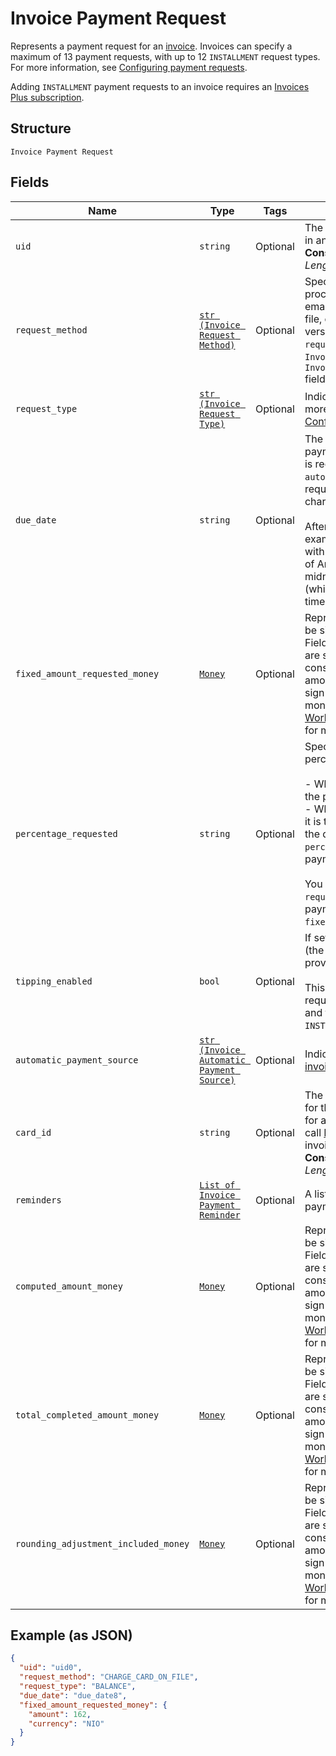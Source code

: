 
# Invoice Payment Request

Represents a payment request for an [invoice](../../doc/models/invoice.md). Invoices can specify a maximum
of 13 payment requests, with up to 12 `INSTALLMENT` request types. For more information,
see [Configuring payment requests](https://developer.squareup.com/docs/invoices-api/create-publish-invoices#payment-requests).

Adding `INSTALLMENT` payment requests to an invoice requires an
[Invoices Plus subscription](https://developer.squareup.com/docs/invoices-api/overview#invoices-plus-subscription).

## Structure

`Invoice Payment Request`

## Fields

| Name | Type | Tags | Description |
|  --- | --- | --- | --- |
| `uid` | `string` | Optional | The Square-generated ID of the payment request in an [invoice](entity:Invoice).<br>**Constraints**: *Minimum Length*: `1`, *Maximum Length*: `255` |
| `request_method` | [`str (Invoice Request Method)`](../../doc/models/invoice-request-method.md) | Optional | Specifies the action for Square to take for processing the invoice. For example,<br>email the invoice, charge a customer's card on file, or do nothing. DEPRECATED at<br>version 2021-01-21. The corresponding `request_method` field is replaced by the<br>`Invoice.delivery_method` and `InvoicePaymentRequest.automatic_payment_source` fields. |
| `request_type` | [`str (Invoice Request Type)`](../../doc/models/invoice-request-type.md) | Optional | Indicates the type of the payment request. For more information, see<br>[Configuring payment requests](https://developer.squareup.com/docs/invoices-api/create-publish-invoices#payment-requests). |
| `due_date` | `string` | Optional | The due date (in the invoice's time zone) for the payment request, in `YYYY-MM-DD` format. This field<br>is required to create a payment request. If an `automatic_payment_source` is defined for the request, Square<br>charges the payment source on this date.<br><br>After this date, the invoice becomes overdue. For example, a payment `due_date` of 2021-03-09 with a `timezone`<br>of America/Los\_Angeles becomes overdue at midnight on March 9 in America/Los\_Angeles (which equals a UTC<br>timestamp of 2021-03-10T08:00:00Z). |
| `fixed_amount_requested_money` | [`Money`](../../doc/models/money.md) | Optional | Represents an amount of money. `Money` fields can be signed or unsigned.<br>Fields that do not explicitly define whether they are signed or unsigned are<br>considered unsigned and can only hold positive amounts. For signed fields, the<br>sign of the value indicates the purpose of the money transfer. See<br>[Working with Monetary Amounts](https://developer.squareup.com/docs/build-basics/working-with-monetary-amounts)<br>for more information. |
| `percentage_requested` | `string` | Optional | Specifies the amount for the payment request in percentage:<br><br>- When the payment `request_type` is `DEPOSIT`, it is the percentage of the order's total amount.<br>- When the payment `request_type` is `INSTALLMENT`, it is the percentage of the order's total less<br>  the deposit, if requested. The sum of the `percentage_requested` in all installment<br>  payment requests must be equal to 100.<br><br>You cannot specify this when the payment `request_type` is `BALANCE` or when the<br>payment request specifies the `fixed_amount_requested_money` field. |
| `tipping_enabled` | `bool` | Optional | If set to true, the Square-hosted invoice page (the `public_url` field of the invoice)<br>provides a place for the customer to pay a tip.<br><br>This field is allowed only on the final payment request  <br>and the payment `request_type` must be `BALANCE` or `INSTALLMENT`. |
| `automatic_payment_source` | [`str (Invoice Automatic Payment Source)`](../../doc/models/invoice-automatic-payment-source.md) | Optional | Indicates the automatic payment method for an [invoice payment request](../../doc/models/invoice-payment-request.md). |
| `card_id` | `string` | Optional | The ID of the credit or debit card on file to charge for the payment request. To get the cards on file for a customer,<br>call [ListCards](api-endpoint:Cards-ListCards) and include the `customer_id` of the invoice recipient.<br>**Constraints**: *Minimum Length*: `1`, *Maximum Length*: `255` |
| `reminders` | [`List of Invoice Payment Reminder`](../../doc/models/invoice-payment-reminder.md) | Optional | A list of one or more reminders to send for the payment request. |
| `computed_amount_money` | [`Money`](../../doc/models/money.md) | Optional | Represents an amount of money. `Money` fields can be signed or unsigned.<br>Fields that do not explicitly define whether they are signed or unsigned are<br>considered unsigned and can only hold positive amounts. For signed fields, the<br>sign of the value indicates the purpose of the money transfer. See<br>[Working with Monetary Amounts](https://developer.squareup.com/docs/build-basics/working-with-monetary-amounts)<br>for more information. |
| `total_completed_amount_money` | [`Money`](../../doc/models/money.md) | Optional | Represents an amount of money. `Money` fields can be signed or unsigned.<br>Fields that do not explicitly define whether they are signed or unsigned are<br>considered unsigned and can only hold positive amounts. For signed fields, the<br>sign of the value indicates the purpose of the money transfer. See<br>[Working with Monetary Amounts](https://developer.squareup.com/docs/build-basics/working-with-monetary-amounts)<br>for more information. |
| `rounding_adjustment_included_money` | [`Money`](../../doc/models/money.md) | Optional | Represents an amount of money. `Money` fields can be signed or unsigned.<br>Fields that do not explicitly define whether they are signed or unsigned are<br>considered unsigned and can only hold positive amounts. For signed fields, the<br>sign of the value indicates the purpose of the money transfer. See<br>[Working with Monetary Amounts](https://developer.squareup.com/docs/build-basics/working-with-monetary-amounts)<br>for more information. |

## Example (as JSON)

```json
{
  "uid": "uid0",
  "request_method": "CHARGE_CARD_ON_FILE",
  "request_type": "BALANCE",
  "due_date": "due_date8",
  "fixed_amount_requested_money": {
    "amount": 162,
    "currency": "NIO"
  }
}
```

